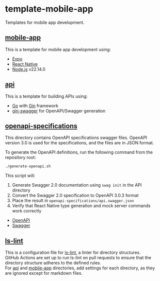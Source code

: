 # template-mobile-app

Templates for mobile app development.

## [mobile-app](./mobile-app)

This is a template for mobile app development using:

- [Expo](https://expo.dev/)
- [React Native](https://reactnative.dev/)
- [Node.js](https://nodejs.org/) v22.14.0

## [api](./api)

This is a template for building APIs using:

- [Go](https://go.dev/) with [Gin](https://gin-gonic.com/) framework
- [gin-swagger](https://github.com/swaggo/gin-swagger) for OpenAPI/Swagger generation

## [openapi-specifications](./openapi-specifications)

This directory contains OpenAPI specifications swagger files.
OpenAPI version 3.0 is used for the specifications, and the files are in JSON format.

To generate the OpenAPI definitions, run the following command from the repository root:

```bash
./generate-openapi.sh
```

This script will:
1. Generate Swagger 2.0 documentation using `swag init` in the API directory
2. Convert the Swagger 2.0 specification to OpenAPI 3.0.3 format
3. Place the result in `openapi-specifications/api.swagger.json`
4. Verify that React Native type generation and mock server commands work correctly

- [OpenAPI](https://www.openapis.org/)
- [Swagger](https://swagger.io/)

## [ls-lint](./.ls-lint.yml)

This is a configuration file for [ls-lint](https://ls-lint.org/), a linter for directory structures.  
GitHub Actions are set up to run ls-lint on pull requests to ensure that the directory structure adheres to the defined rules.  
For [api](./api) and [mobile-app](./mobile-app) directories, add settings for each directory, as they are ignored except for markdown files.
